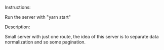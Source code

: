 Instructions:

Run the server with "yarn start"

Description:

Small server with just one route, the idea of this server is to separate data normalization and so some pagination.